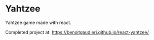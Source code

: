# Yahtzee

Yahtzee game made with react.

Completed project at: https://benoitgaudieri.github.io/react-yahtzee/
